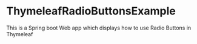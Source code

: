 # ThymeleafRadioButtonsExample
This is a Spring boot Web app which displays how to use Radio Buttons in Thymeleaf
